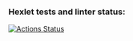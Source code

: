 ### Hexlet tests and linter status:
[![Actions Status](https://github.com/KristinaDegtereva/frontend-project-11/actions/workflows/hexlet-check.yml/badge.svg)](https://github.com/KristinaDegtereva/frontend-project-11/actions)